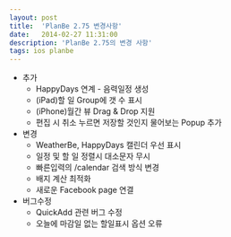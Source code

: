 ```yaml
---
layout: post
title:  'PlanBe 2.75 변경사항'
date:   2014-02-27 11:31:00
description: 'PlanBe 2.75의 변경 사항'
tags: ios planbe
---
```


- 추가
    - HappyDays 연계 - 음력일정 생성
    - (iPad)할 일 Group에 갯 수 표시
    - (iPhone)월간 뷰 Drag & Drop 지원 
    - 편집 시 취소 누르면 저장할 것인지 물어보는 Popup 추가
- 변경
    - WeatherBe, HappyDays 캘린더 우선 표시
    - 일정 및 할 일 정렬시 대소문자 무시 
    - 빠른입력의 /calendar 검색 방식 변경
    - 배지 계산 최적화
    - 새로운 Facebook page 연결
- 버그수정
    - QuickAdd 관련 버그 수정
    - 오늘에 마감일 없는 할일표시 옵션 오류
